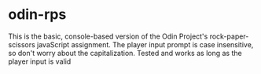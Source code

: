 # odin-rps

This is the basic, console-based version of the Odin Project's rock-paper-scissors javaScript assignment. The player input prompt is case insensitive, so don't worry about the capitalization. Tested and works as long as the player input is valid